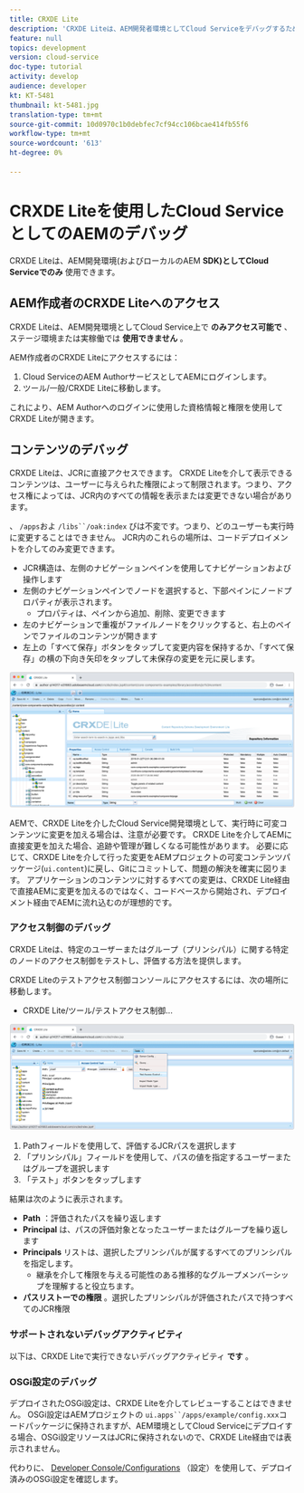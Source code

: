 ```yaml
---
title: CRXDE Lite
description: 'CRXDE Liteは、AEM開発者環境としてCloud Serviceをデバッグするための、従来の強力なツールです。 CRXDE Liteは、すべてのリソースとプロパティの検査、JCRの可変部分の操作、権限の調査からデバッグを支援する一連の機能を提供します。 '
feature: null
topics: development
version: cloud-service
doc-type: tutorial
activity: develop
audience: developer
kt: KT-5481
thumbnail: kt-5481.jpg
translation-type: tm+mt
source-git-commit: 10d0970c1b0debfec7cf94cc106bcae414fb55f6
workflow-type: tm+mt
source-wordcount: '613'
ht-degree: 0%

---
```



# CRXDE Liteを使用したCloud ServiceとしてのAEMのデバッグ

CRXDE Liteは、AEM開発環境(およびローカルのAEM __SDK)としてCloud Serviceでのみ__ 使用できます。

## AEM作成者のCRXDE Liteへのアクセス

CRXDE Liteは、AEM開発環境としてCloud Service上で __のみアクセス可能で__ 、ステージ環境または実稼働では __使用できません__ 。

AEM作成者のCRXDE Liteにアクセスするには：

1. Cloud ServiceのAEM AuthorサービスとしてAEMにログインします。
1. ツール/一般/CRXDE Liteに移動します。

これにより、AEM Authorへのログインに使用した資格情報と権限を使用してCRXDE Liteが開きます。

## コンテンツのデバッグ

CRXDE Liteは、JCRに直接アクセスできます。 CRXDE Liteを介して表示できるコンテンツは、ユーザーに与えられた権限によって制限されます。つまり、アクセス権によっては、JCR内のすべての情報を表示または変更できない場合があります。

、 `/apps`およ `/libs``/oak:index` びは不変です。つまり、どのユーザーも実行時に変更することはできません。 JCR内のこれらの場所は、コードデプロイメントを介してのみ変更できます。

+ JCR構造は、左側のナビゲーションペインを使用してナビゲーションおよび操作します
+ 左側のナビゲーションペインでノードを選択すると、下部ペインにノードプロパティが表示されます。
   + プロパティは、ペインから追加、削除、変更できます
+ 左のナビゲーションで重複がファイルノードをクリックすると、右上のペインでファイルのコンテンツが開きます
+ 左上の「すべて保存」ボタンをタップして変更内容を保持するか、「すべて保存」の横の下向き矢印をタップして未保存の変更を元に戻します。

![CRXDE Lite — コンテンツのデバッグ](./assets/crxde-lite/debugging-content.png)

AEMで、CRXDE Liteを介したCloud Service開発環境として、実行時に可変コンテンツに変更を加える場合は、注意が必要です。
CRXDE Liteを介してAEMに直接変更を加えた場合、追跡や管理が難しくなる可能性があります。 必要に応じて、CRXDE Liteを介して行った変更をAEMプロジェクトの可変コンテンツパッケージ(`ui.content`)に戻し、Gitにコミットして、問題の解決を確実に図ります。 アプリケーションのコンテンツに対するすべての変更は、CRXDE Lite経由で直接AEMに変更を加えるのではなく、コードベースから開始され、デプロイメント経由でAEMに流れ込むのが理想的です。

### アクセス制御のデバッグ

CRXDE Liteは、特定のユーザーまたはグループ（プリンシパル）に関する特定のノードのアクセス制御をテストし、評価する方法を提供します。

CRXDE Liteのテストアクセス制御コンソールにアクセスするには、次の場所に移動します。

+ CRXDE Lite/ツール/テストアクセス制御...

![CRXDE Lite — テストアクセス制御](./assets/crxde-lite/permissions__test-access-control.png)

1. Pathフィールドを使用して、評価するJCRパスを選択します
1. 「プリンシパル」フィールドを使用して、パスの値を指定するユーザーまたはグループを選択します
1. 「テスト」ボタンをタップします

結果は次のように表示されます。

+ __Path__ ：評価されたパスを繰り返します
+ __Principal__ は、パスの評価対象となったユーザーまたはグループを繰り返します
+ __Principals__ リストは、選択したプリンシパルが属するすべてのプリンシパルを指定します。
   + 継承を介して権限を与える可能性のある推移的なグループメンバーシップを理解すると役立ちます。
+ __パスリストーでの権限__ 。選択したプリンシパルが評価されたパスで持つすべてのJCR権限

### サポートされないデバッグアクティビティ

以下は、CRXDE Liteで実行できないデバッグアクティビティ __です__ 。

### OSGi設定のデバッグ

デプロイされたOSGi設定は、CRXDE Liteを介してレビューすることはできません。 OSGi設定はAEMプロジェクトの `ui.apps``/apps/example/config.xxx`コードパッケージに保持されますが、AEM環境としてCloud Serviceにデプロイする場合、OSGi設定リソースはJCRに保持されないので、CRXDE Lite経由では表示されません。

代わりに、 [Developer Console/Configurations](./developer-console.md#configurations) （設定）を使用して、デプロイ済みのOSGi設定を確認します。
